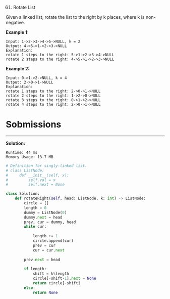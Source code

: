 61. Rotate List

Given a linked list, rotate the list to the right by k places, where k is non-negative.

**Example 1:**
```
Input: 1->2->3->4->5->NULL, k = 2
Output: 4->5->1->2->3->NULL
Explanation:
rotate 1 steps to the right: 5->1->2->3->4->NULL
rotate 2 steps to the right: 4->5->1->2->3->NULL
```

**Example 2:**
```
Input: 0->1->2->NULL, k = 4
Output: 2->0->1->NULL
Explanation:
rotate 1 steps to the right: 2->0->1->NULL
rotate 2 steps to the right: 1->2->0->NULL
rotate 3 steps to the right: 0->1->2->NULL
rotate 4 steps to the right: 2->0->1->NULL
```

# Sobmissions
---
**Solution:**
```
Runtime: 44 ms
Memory Usage: 13.7 MB
```
```python
# Definition for singly-linked list.
# class ListNode:
#     def __init__(self, x):
#         self.val = x
#         self.next = None

class Solution:
    def rotateRight(self, head: ListNode, k: int) -> ListNode:
        circle = []
        length = 0
        dummy = ListNode(0)
        dummy.next = head
        prev, cur = dummy, head
        while cur:
            
            length += 1
            circle.append(cur)
            prev = cur
            cur = cur.next
            
        prev.next = head
        
        if length:
            shift = k%length
            circle[-shift-1].next = None     
            return circle[-shift]
        else:
            return None
```